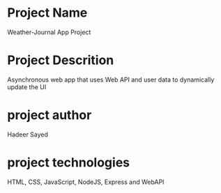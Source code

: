 
# Project Name
Weather-Journal App Project

# Project Descrition
 Asynchronous web app that uses Web API and user data to dynamically update the UI

# project author
Hadeer Sayed

# project technologies
HTML, CSS, JavaScript, NodeJS, Express and WebAPI

